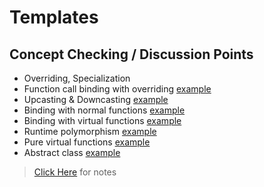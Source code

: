 # Templates

## Concept Checking / Discussion Points
* Overriding, Specialization
* Function call binding with overriding [example](1_overriding.cxx)
* Upcasting & Downcasting [example](2_casting.cxx)
* Binding with normal functions [example](3_normal.cxx)
* Binding with virtual functions [example](4_virtual.cxx)
* Runtime polymorphism [example](5_rtpoly.cxx)
* Pure virtual functions [example](6_purevirtual.cxx)
* Abstract class [example](7_abstract.cxx)

> [Click Here](Notes.md) for notes
